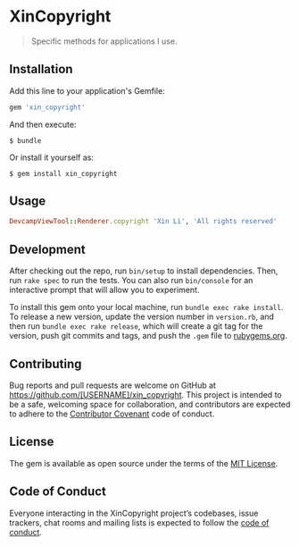 # XinCopyright

> Specific methods for applications I use.

## Installation

Add this line to your application's Gemfile:

```ruby
gem 'xin_copyright'
```

And then execute:

    $ bundle

Or install it yourself as:

    $ gem install xin_copyright

## Usage

```ruby
DevcampViewTool::Renderer.copyright 'Xin Li', 'All rights reserved'
```

## Development

After checking out the repo, run `bin/setup` to install dependencies. Then, run `rake spec` to run the tests. You can also run `bin/console` for an interactive prompt that will allow you to experiment.

To install this gem onto your local machine, run `bundle exec rake install`. To release a new version, update the version number in `version.rb`, and then run `bundle exec rake release`, which will create a git tag for the version, push git commits and tags, and push the `.gem` file to [rubygems.org](https://rubygems.org).

## Contributing

Bug reports and pull requests are welcome on GitHub at https://github.com/[USERNAME]/xin_copyright. This project is intended to be a safe, welcoming space for collaboration, and contributors are expected to adhere to the [Contributor Covenant](http://contributor-covenant.org) code of conduct.

## License

The gem is available as open source under the terms of the [MIT License](https://opensource.org/licenses/MIT).

## Code of Conduct

Everyone interacting in the XinCopyright project’s codebases, issue trackers, chat rooms and mailing lists is expected to follow the [code of conduct](https://github.com/[USERNAME]/xin_copyright/blob/master/CODE_OF_CONDUCT.md).
